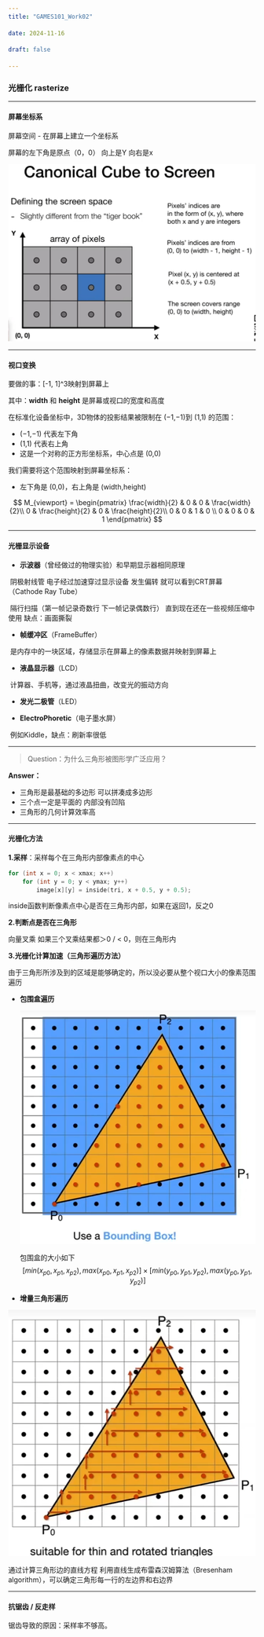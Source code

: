 ```yaml
---
title: "GAMES101_Work02" 

date: 2024-11-16 

draft: false

---
```


### 光栅化 rasterize

---

#### 屏幕坐标系

屏幕空间 - 在屏幕上建立一个坐标系

屏幕的左下角是原点（0，0） 向上是Y 向右是x

![Screen](/images/光栅化/Screen.png)



---

#### 视口变换

要做的事：[-1, 1]^3映射到屏幕上

其中：**width** 和 **height** 是屏幕或视口的宽度和高度

在标准化设备坐标中，3D物体的投影结果被限制在 (−1,−1)到 (1,1) 的范围：

- (−1,−1) 代表左下角
- (1,1) 代表右上角
- 这是一个对称的正方形坐标系，中心点是 (0,0)

我们需要将这个范围映射到屏幕坐标系：

- 左下角是 (0,0)，右上角是 (width,height)

$$
M_{viewport} = \begin{pmatrix}
\frac{width}{2} & 0 & 0 & \frac{width}{2}\\
0 & \frac{height}{2} & 0 & \frac{height}{2}\\
0 & 0 & 1 & 0 \\
0 & 0 & 0 & 1
\end{pmatrix}
$$

---

#### 光栅显示设备

- **示波器**（曾经做过的物理实验）和早期显示器相同原理

​	阴极射线管 电子经过加速穿过显示设备 发生偏转 就可以看到CRT屏幕 （Cathode Ray Tube）

​	隔行扫描（第一帧记录奇数行 下一帧记录偶数行） 直到现在还在一些视频压缩中使用 缺点：画面撕裂

- **帧缓冲区**（FrameBuffer）

​	是内存中的一块区域，存储显示在屏幕上的像素数据并映射到屏幕上

- **液晶显示器**（LCD）

​	计算器、手机等，通过液晶扭曲，改变光的振动方向

- **发光二极管**（LED）

- **ElectroPhoretic**（电子墨水屏）

​	例如Kiddle，缺点：刷新率很低

---

> Question：为什么三角形被图形学广泛应用？

**Answer：**

- 三角形是最基础的多边形 可以拼凑成多边形
- 三个点一定是平面的 内部没有凹陷
- 三角形的几何计算效率高

---

#### 光栅化方法

**1.采样**：采样每个在三角形内部像素点的中心

```c++
for (int x = 0; x < xmax; x++)
    for (int y = 0; y < ymax; y++)
        image[x][y] = inside(tri, x + 0.5, y + 0.5);
```

inside函数判断像素点中心是否在三角形内部，如果在返回1，反之0

**2.判断点是否在三角形**

向量叉乘 如果三个叉乘结果都＞0 / < 0，则在三角形内

**3.光栅化计算加速（三角形遍历方法）**

由于三角形所涉及到的区域是能够确定的，所以没必要从整个视口大小的像素范围遍历

- **包围盒遍历**

  

  ![BoundingBox](/images/光栅化/BoundingBox.png)

  包围盒的大小如下
  $$
  [min(x_{p0}, x_{p1},x_{p2}), max(x_{p0}, x_{p1},x_{p2})] \times[min(y_{p0}, y_{p1},y_{p2}), max(y_{p0}, y_{p1},y_{p2})]
  $$
  
- **增量三角形遍历**



![ITT](/images/光栅化/ITT.png)

通过计算三角形边的直线方程 利用直线生成布雷森汉姆算法（Bresenham algorithm），可以确定三角形每一行的左边界和右边界

---

#### 抗锯齿 / 反走样

锯齿导致的原因：采样率不够高。
